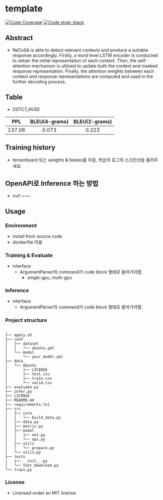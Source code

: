 # template

[![Code Coverage](https://codecov.io/gh/HephaestusProject/pytorch-ReCoSa/branch/master/graph/badge.svg)](https://codecov.io/gh/HephaestusProject/pytorch-ReCoSa)
[![Code style: black](https://img.shields.io/badge/code%20style-black-000000.svg)](https://github.com/psf/black)

## Abstract

* ReCoSA is able to detect relevant contexts and produce a suitable response accordingly. Firstly, a word level LSTM encoder is conducted to obtain the initial representation of each context. Then, the self-attention mechanism is utilized to update both the context and masked response representation. Finally, the attention weights between each context and response representations are computed and used in the further decoding process.

## Table

* DSTC7_AVSD

| PPL   |      BLEU(4-grams)    | BLEU(2-grams)      |
|----------|:-------------:|:-------------:|
| 137.06 |  0.073 | 0.223

## Training history

* tensorboard 또는 weights & biases를 이용, 학습의 로그의 스크린샷을 올려주세요.

## OpenAPI로 Inference 하는 방법

* curl ~~~

## Usage

### Environment

* install from source code
* dockerfile 이용

### Training & Evaluate

* interface
  + ArgumentParser의 command가 code block 형태로 들어가야함.
    - single-gpu, multi-gpu

### Inference

* interface
  + ArgumentParser의 command가 code block 형태로 들어가야함.

### Project structure

```
.
├── apply.sh
├── conf
│   ├── dataset
│   │   └── ubuntu.yml
│   └── model
│       └── your_model.yml
├── data
│   └── Ubuntu
│       ├── LICENSE
│       ├── test.csv
│       ├── train.csv
│       └── valid.csv
├── evaluate.py
├── infer.py
├── LICENSE
├── README.md
├── requirements.txt
├── src
│   ├── core
│   │   └── build_data.py
│   ├── data.py
│   ├── metric.py
│   ├── model
│   │   ├── net.py
│   │   └── ops.py
│   ├── utils
│   │   └── prepare.py
│   └── utils.py
├── tests
│   ├── __init__.py
│   └── test_download.py
└── train.py
```

### License

* Licensed under an MIT license.

